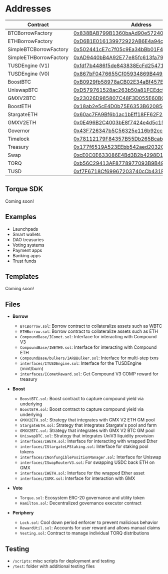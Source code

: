 # Addresses

| Contract       | Address       |
| -------------  | ------------- |
| BTCBorrowFactory      | [0x838BAB799B1360baAd90e572405650B9a1BFF57A](https://arbiscan.io/address/0x838BAB799B1360baAd90e572405650B9a1BFF57A) |
| ETHBorrowFactory      | [0xD6B1E016139972922AB6E4a94c065d5eCD8B18B1](https://arbiscan.io/address/0xD6B1E016139972922AB6E4a94c065d5eCD8B18B1) |
| SimpleBTCBorrowFactory      | [0x502441cE7c7f05c9Ea34bBb01F424A997c27cD51](https://arbiscan.io/address/0x502441cE7c7f05c9Ea34bBb01F424A997c27cD51) |
| SimpleETHBorrowFactory      | [0xAD9440bB4A92E77e85fc613fa791f31D518C87e4](https://arbiscan.io/address/0xAD9440bB4A92E77e85fc613fa791f31D518C87e4) |
| TUSDEngine (V1)     | [0xfdf7b4486f5de843838EcFd254711E06aF1f0641](https://arbiscan.io/address/0xfdf7b4486f5de843838EcFd254711E06aF1f0641) |
| TUSDEngine (V0)     | [0x867bF0476655Cf05934869B449a0be0ED534eA60](https://arbiscan.io/address/0x867bF0476655Cf05934869B449a0be0ED534eA60) |
| BoostBTC      | [0xB0929fb58978aCB02E34aBf457E49A5Ec4262fe6](https://arbiscan.io/address/0xB0929fb58978aCB02E34aBf457E49A5Ec4262fe6) |
| UniswapBTC      | [0xD579761528ac263b50a81FCEdcfB6Aa4ae4e64e6](https://arbiscan.io/address/0xD579761528ac263b50a81FCEdcfB6Aa4ae4e64e6) |
| GMXV2BTC      | [0x23026D985807C48F3D055E60BCAc134317b8eb6c](https://arbiscan.io/address/0x23026D985807C48F3D055E60BCAc134317b8eb6c) |
| BoostETH      | [0x18ab2e5cE4D0b75E6353B62085CBb6122ef8586B](https://arbiscan.io/address/0x18ab2e5cE4D0b75E6353B62085CBb6122ef8586B) |
| StargateETH      | [0x60ac7FA9Bf6b1ac1bEff18FF62F24adE62B697eC](https://arbiscan.io/address/0x60ac7FA9Bf6b1ac1bEff18FF62F24adE62B697eC) |
| GMXV2ETH      | [0x0E496B2C4003bE8f7424e4d5c1535C86bB847898](https://arbiscan.io/address/0x0E496B2C4003bE8f7424e4d5c1535C86bB847898) |
| Governor      | [0x43F726347b5C56325e116b92cc846C3cF50F16c7](https://arbiscan.io/address/0x43F726347b5C56325e116b92cc846C3cF50F16c7) |
| Timelock     | [0x78112179F84357B55Db265Bcabb8c9c6f1CcB850](https://arbiscan.io/address/0x78112179F84357B55Db265Bcabb8c9c6f1CcB850) |
| Treasury         | [0x177f6519A523EEbb542aed20320EFF9401bC47d0](https://arbiscan.io/address/0x177f6519A523EEbb542aed20320EFF9401bC47d0) |
| Swap     | [0xcE0C0E633086E4Bd3B2b4298D16b504490534411](https://arbiscan.io/address/0xcE0C0E633086E4Bd3B2b4298D16b504490534411) |
| TORQ         | [0xb56C29413AF8778977093B9B4947efEeA7136C36](https://arbiscan.io/token/0xb56c29413af8778977093b9b4947efeea7136c36) |
| TUSD     | [0xf7F6718Cf69967203740cCb431F6bDBff1E0FB68](https://arbiscan.io/token/0xf7f6718cf69967203740ccb431f6bdbff1e0fb68) |

## Torque SDK
Coming soon!

## Examples
- Launchpads
- Smart wallets
- DAO treasuries
- Voting systems
- Payment apps
- Banking apps
- Trust funds

## Templates
Coming soon!

## Files

- **Borrow**
  - `BTCBorrow.sol`: Borrow contract to collateralize assets such as WBTC
  - `ETHBorrow.sol`: Borrow contract to collateralize assets such as ETH
  - `CompoundBase/IComet.sol`: Interface for interacting with Compound V3
  - `CompoundBase/IWETH9.sol`: Interface for interacting with Compound ETH
  - `CompoundBase/bulkers/IARBBulker.sol`: Interface for multi-step txns
  - `interfaces/ITUSDEngine.sol`: Interface for the TUSDEngine (mint/burn)
  - `interfaces/ICometReward.sol`: Get Compound V3 COMP reward for treasury

- **Boost**
  - `BoostBTC.sol`: Boost contract to capture compound yield via underlying
  - `BoostETH.sol`: Boost contract to capture compound yield via underlying
  - `GMXV2ETH.sol`: Strategy that integrates with GMX V2 ETH GM pool
  - `StargateETH.sol`: Strategy that integrates Stargate's pool and farm
  - `GMXV2BTC.sol`: Strategy that integrates with GMX V2 BTC GM pool
  - `UniswapBTC.sol`: Strategy that integrates UniV3 liquidity provision
  - `interfaces/IWETH.sol`: Interface for interacting with wrapped Ether
  - `interfaces/IStargateLPStaking.sol`: Interface for staking pool tokens
  - `interfaces/INonfungiblePositionManager.sol`: Interface for Uniswap
  - `interfaces/ISwapRouterV3.sol`: For swapping USDC back ETH on GMX
  - `interfaces/IWETH.sol`: Interface for the wrapped Ether asset
  - `interfaces/IGMX.sol`: Interface for interaction with GMX

<!-- - **Farm**
  - `USDFarm.sol`: Uniswap LP NFT staking pool to incentivize liquidity -->

- **Vote**
  - `Torque.sol`: Ecosystem ERC-20 governance and utility token
  - `Hamilton.sol`: Decentralized governance executor contract

- **Periphery**
  - `Lock.sol`: Cool down period enforcer to prevent malicious behavior
  - `RewardUtil.sol`: Accounts for user reward and allows manual claims
  - `Vesting.sol`: Contract to manage individual TORQ distributions

## Testing

- `/scripts`: misc scripts for deployment and testing
- `/test`: folder with additional testing files